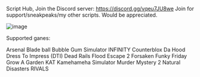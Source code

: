 Script Hub, Join the Discord server: https://discord.gg/vqeu7JU8we Join for support/sneakpeaks/my other scripts. Would be appreciated.

![image](https://github.com/user-attachments/assets/f9e3fd81-d99e-47ff-a946-5451cba50c59)

Supported ganes:

Arsenal
Blade ball
Bubble Gum Simulator INFINITY
Counterblox
Da Hood
Dress To Impress (DTI)
Dead Rails
Flood Escape 2
Forsaken
Funky Friday
Grow A Garden
KAT
Kamehameha Simulator
Murder Mystery 2
Natural Disasters
RIVALS
